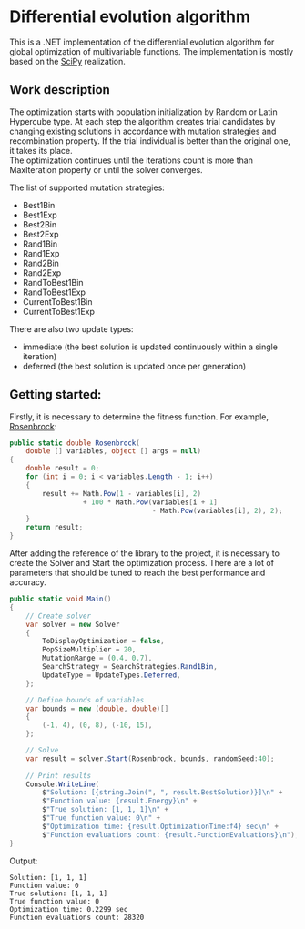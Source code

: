 ﻿# Differential evolution algorithm

This is a .NET implementation of the differential evolution algorithm for global optimization of multivariable functions.
The implementation is mostly based on the [SciPy](https://github.com/scipy/scipy/blob/v1.3.2/scipy/optimize/_differentialevolution.py) realization.

## Work description

The optimization starts with population initialization by Random or Latin Hypercube type.
At each step the algorithm creates trial candidates by changing existing solutions
in accordance with mutation strategies and recombination property.
If the trial individual is better than the original one, it takes its place.  
The optimization continues until the iterations count is more than MaxIteration property
or until the solver converges.

The list of supported mutation strategies:
- Best1Bin
- Best1Exp
- Best2Bin
- Best2Exp
- Rand1Bin
- Rand1Exp
- Rand2Bin
- Rand2Exp
- RandToBest1Bin
- RandToBest1Exp
- CurrentToBest1Bin
- CurrentToBest1Exp

There are also two update types:
- immediate (the best solution is updated continuously within a single iteration)
- deferred (the best solution is updated once per generation)

## Getting started:

Firstly, it is necessary to determine the fitness function. For example, [Rosenbrock](https://en.wikipedia.org/wiki/Rosenbrock_function):

```C#
public static double Rosenbrock(
    double [] variables, object [] args = null)
{
    double result = 0;
    for (int i = 0; i < variables.Length - 1; i++)
    {
        result += Math.Pow(1 - variables[i], 2)
                  + 100 * Math.Pow(variables[i + 1] 
                                   - Math.Pow(variables[i], 2), 2);
    }
    return result;
}  
```

After adding the reference of the library to the project, 
it is necessary to create the Solver and Start the optimization process. 
There are a lot of parameters that should be tuned to reach the best performance and accuracy.

```C#
public static void Main()
{
    // Create solver
    var solver = new Solver
    {
        ToDisplayOptimization = false,
        PopSizeMultiplier = 20,
        MutationRange = (0.4, 0.7),
        SearchStrategy = SearchStrategies.Rand1Bin,
        UpdateType = UpdateTypes.Deferred,
    };

    // Define bounds of variables
    var bounds = new (double, double)[]
    {
        (-1, 4), (0, 8), (-10, 15),
    };

    // Solve
    var result = solver.Start(Rosenbrock, bounds, randomSeed:40);
            
    // Print results
    Console.WriteLine(
        $"Solution: [{string.Join(", ", result.BestSolution)}]\n" +
        $"Function value: {result.Energy}\n" +
        $"True solution: [1, 1, 1]\n" +
        $"True function value: 0\n" +
        $"Optimization time: {result.OptimizationTime:f4} sec\n" +
        $"Function evaluations count: {result.FunctionEvaluations}\n");
}
```

Output:
```
Solution: [1, 1, 1]
Function value: 0
True solution: [1, 1, 1]
True function value: 0
Optimization time: 0.2299 sec
Function evaluations count: 28320
```